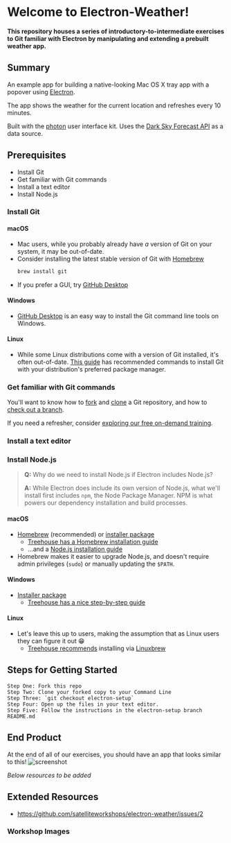 # Welcome to Electron-Weather!
**This repository houses a series of introductory-to-intermediate exercises to Git familiar with Electron by manipulating and extending a prebuilt weather app.**

## Summary

An example app for building a native-looking Mac OS X tray app with a popover
using [Electron](http://electron.atom.io).

The app shows the weather for the current location and refreshes every 10
minutes.

Built with the [photon](http://photonkit.com) user interface kit.
Uses the [Dark Sky Forecast API](https://developer.forecast.io) as a data source.

## Prerequisites

- Install Git
- Get familiar with Git commands
- Install a text editor
- Install Node.js

### Install Git

#### macOS
- Mac users, while you probably already have _a_ version of Git on your system, it may be out-of-date.
- Consider installing the latest stable version of Git with [Homebrew](https://brew.sh)  
  ```sh
  brew install git
  ```
- If you prefer a GUI, try [GitHub Desktop](https://desktop.github.com)

#### Windows
- [GitHub Desktop](https://desktop.github.com) is an easy way to install the Git command line tools on Windows.

#### Linux
- While some Linux distributions come with a version of Git installed, it's often out-of-date. [This guide](https://git-scm.com/download/linux) has recommended commands to install Git with your distribution's preferred package manager.

### Get familiar with Git commands
You'll want to know how to [fork](https://help.github.com/articles/fork-a-repo/) and [clone](https://help.github.com/articles/cloning-a-repository/) a Git repository, and how to [check out a branch](https://git-scm.com/docs/git-checkout#git-checkout-emgitcheckoutemltbranchgt).

If you need a refresher, consider [exploring our free on-demand training](https://services.github.com/on-demand/).

### Install a text editor

### Install Node.js
> **Q:** Why do we need to install Node.js if Electron includes Node.js?
>
> **A:** While Electron does include its own version of Node.js, what we'll install first includes `npm`, the Node Package Manager. NPM is what powers our dependency installation and build processes.

#### macOS
- [Homebrew](https://brew.sh) (recommended) or [installer package](https://nodejs.org/en/download/)
  - [Treehouse has a Homebrew installation guide](http://treehouse.github.io/installation-guides/mac/homebrew.html)
  - …and a [Node.js installation guide](http://treehouse.github.io/installation-guides/mac/node-mac.html)
- Homebrew makes it easier to upgrade Node.js, and doesn't require admin privileges (`sudo`) or manually updating the `$PATH`.

#### Windows
- [Installer package](https://nodejs.org/en/download/)  
  - [Treehouse has a nice step-by-step guide](http://treehouse.github.io/installation-guides/windows/node-windows.html)

#### Linux
- Let's leave this up to users, making the assumption that as Linux users they can figure it out :grin:  
  - [Treehouse recommends](http://treehouse.github.io/installation-guides/linux/node-linux.html) installing via [Linuxbrew](http://linuxbrew.sh)

## Steps for Getting Started
```
Step One: Fork this repo
Step Two: Clone your forked copy to your Command Line
Step Three: `git checkout electron-setup`
Step Four: Open up the files in your text editor.
Step Five: Follow the instructions in the electron-setup branch README.md
```

## End Product
At the end of all of our exercises, you should have an app that looks similar to this!
![screenshot](https://cloud.githubusercontent.com/assets/671378/15033544/97011f38-1220-11e6-9611-1571063fe107.png)

_Below resources to be added_
## Extended Resources
- https://github.com/satelliteworkshops/electron-weather/issues/2

### Workshop Images
